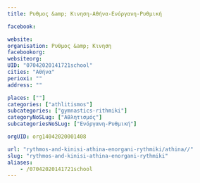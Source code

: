 ```yaml
---
title: Ρυθμος &amp; Κινηση-Αθήνα-Ενόργανη-Ρυθμική

facebook:

website:
organisation: Ρυθμος &amp; Κινηση
facebookorg:
websiteorg:
UID: "07042020141721school"
cities: "Αθήνα"
perioxi: ""
address: ""

places: [""]
categories: ["athlitismos"]
subcategories: ["gymnastics-rithmiki"]
categoryNoSLug: ["Αθλητισμός"]
subcategoriesNoSLug: ["Ενόργανη-Ρυθμική"]

orgUID: org14042020001408

url: "rythmos-and-kinisi-athina-enorgani-rythmiki/athina//"
slug: "rythmos-and-kinisi-athina-enorgani-rythmiki"
aliases:
    - /07042020141721school
---
```





